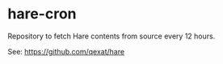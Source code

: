 # hare-cron

Repository to fetch Hare contents from source every 12 hours. 

See: https://github.com/qexat/hare
